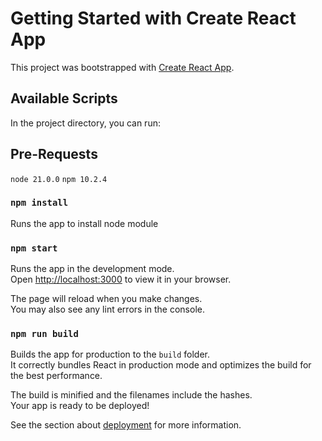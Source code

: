 # Getting Started with Create React App

This project was bootstrapped with [Create React App](https://github.com/facebook/create-react-app).

## Available Scripts

In the project directory, you can run:

## Pre-Requests
`node 21.0.0`
`npm 10.2.4`

### `npm install`
Runs the app to install node module

### `npm start`

Runs the app in the development mode.\
Open [http://localhost:3000](http://localhost:3000) to view it in your browser.

The page will reload when you make changes.\
You may also see any lint errors in the console.

### `npm run build`

Builds the app for production to the `build` folder.\
It correctly bundles React in production mode and optimizes the build for the best performance.

The build is minified and the filenames include the hashes.\
Your app is ready to be deployed!

See the section about [deployment](https://facebook.github.io/create-react-app/docs/deployment) for more information.